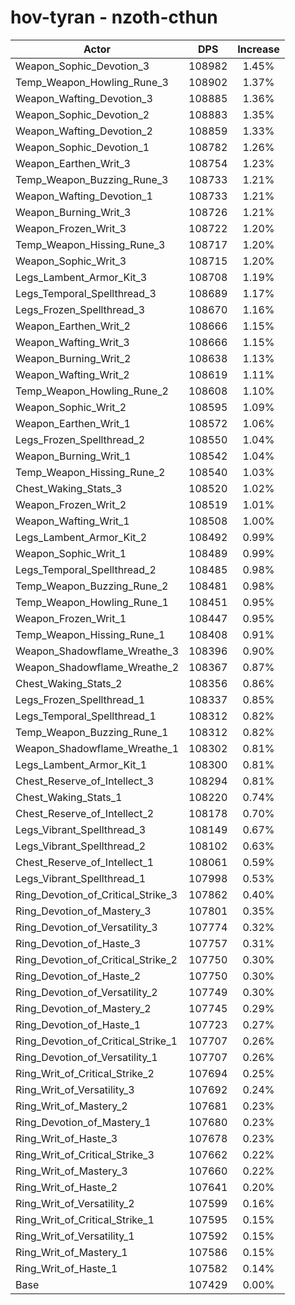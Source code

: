 # hov-tyran - nzoth-cthun
| Actor | DPS | Increase |
|---|:---:|:---:|
|Weapon_Sophic_Devotion_3|108982|1.45%|
|Temp_Weapon_Howling_Rune_3|108902|1.37%|
|Weapon_Wafting_Devotion_3|108885|1.36%|
|Weapon_Sophic_Devotion_2|108883|1.35%|
|Weapon_Wafting_Devotion_2|108859|1.33%|
|Weapon_Sophic_Devotion_1|108782|1.26%|
|Weapon_Earthen_Writ_3|108754|1.23%|
|Temp_Weapon_Buzzing_Rune_3|108733|1.21%|
|Weapon_Wafting_Devotion_1|108733|1.21%|
|Weapon_Burning_Writ_3|108726|1.21%|
|Weapon_Frozen_Writ_3|108722|1.20%|
|Temp_Weapon_Hissing_Rune_3|108717|1.20%|
|Weapon_Sophic_Writ_3|108715|1.20%|
|Legs_Lambent_Armor_Kit_3|108708|1.19%|
|Legs_Temporal_Spellthread_3|108689|1.17%|
|Legs_Frozen_Spellthread_3|108670|1.16%|
|Weapon_Earthen_Writ_2|108666|1.15%|
|Weapon_Wafting_Writ_3|108666|1.15%|
|Weapon_Burning_Writ_2|108638|1.13%|
|Weapon_Wafting_Writ_2|108619|1.11%|
|Temp_Weapon_Howling_Rune_2|108608|1.10%|
|Weapon_Sophic_Writ_2|108595|1.09%|
|Weapon_Earthen_Writ_1|108572|1.06%|
|Legs_Frozen_Spellthread_2|108550|1.04%|
|Weapon_Burning_Writ_1|108542|1.04%|
|Temp_Weapon_Hissing_Rune_2|108540|1.03%|
|Chest_Waking_Stats_3|108520|1.02%|
|Weapon_Frozen_Writ_2|108519|1.01%|
|Weapon_Wafting_Writ_1|108508|1.00%|
|Legs_Lambent_Armor_Kit_2|108492|0.99%|
|Weapon_Sophic_Writ_1|108489|0.99%|
|Legs_Temporal_Spellthread_2|108485|0.98%|
|Temp_Weapon_Buzzing_Rune_2|108481|0.98%|
|Temp_Weapon_Howling_Rune_1|108451|0.95%|
|Weapon_Frozen_Writ_1|108447|0.95%|
|Temp_Weapon_Hissing_Rune_1|108408|0.91%|
|Weapon_Shadowflame_Wreathe_3|108396|0.90%|
|Weapon_Shadowflame_Wreathe_2|108367|0.87%|
|Chest_Waking_Stats_2|108356|0.86%|
|Legs_Frozen_Spellthread_1|108337|0.85%|
|Legs_Temporal_Spellthread_1|108312|0.82%|
|Temp_Weapon_Buzzing_Rune_1|108312|0.82%|
|Weapon_Shadowflame_Wreathe_1|108302|0.81%|
|Legs_Lambent_Armor_Kit_1|108300|0.81%|
|Chest_Reserve_of_Intellect_3|108294|0.81%|
|Chest_Waking_Stats_1|108220|0.74%|
|Chest_Reserve_of_Intellect_2|108178|0.70%|
|Legs_Vibrant_Spellthread_3|108149|0.67%|
|Legs_Vibrant_Spellthread_2|108102|0.63%|
|Chest_Reserve_of_Intellect_1|108061|0.59%|
|Legs_Vibrant_Spellthread_1|107998|0.53%|
|Ring_Devotion_of_Critical_Strike_3|107862|0.40%|
|Ring_Devotion_of_Mastery_3|107801|0.35%|
|Ring_Devotion_of_Versatility_3|107774|0.32%|
|Ring_Devotion_of_Haste_3|107757|0.31%|
|Ring_Devotion_of_Critical_Strike_2|107750|0.30%|
|Ring_Devotion_of_Haste_2|107750|0.30%|
|Ring_Devotion_of_Versatility_2|107749|0.30%|
|Ring_Devotion_of_Mastery_2|107745|0.29%|
|Ring_Devotion_of_Haste_1|107723|0.27%|
|Ring_Devotion_of_Critical_Strike_1|107707|0.26%|
|Ring_Devotion_of_Versatility_1|107707|0.26%|
|Ring_Writ_of_Critical_Strike_2|107694|0.25%|
|Ring_Writ_of_Versatility_3|107692|0.24%|
|Ring_Writ_of_Mastery_2|107681|0.23%|
|Ring_Devotion_of_Mastery_1|107680|0.23%|
|Ring_Writ_of_Haste_3|107678|0.23%|
|Ring_Writ_of_Critical_Strike_3|107662|0.22%|
|Ring_Writ_of_Mastery_3|107660|0.22%|
|Ring_Writ_of_Haste_2|107641|0.20%|
|Ring_Writ_of_Versatility_2|107599|0.16%|
|Ring_Writ_of_Critical_Strike_1|107595|0.15%|
|Ring_Writ_of_Versatility_1|107592|0.15%|
|Ring_Writ_of_Mastery_1|107586|0.15%|
|Ring_Writ_of_Haste_1|107582|0.14%|
|Base|107429|0.00%|
